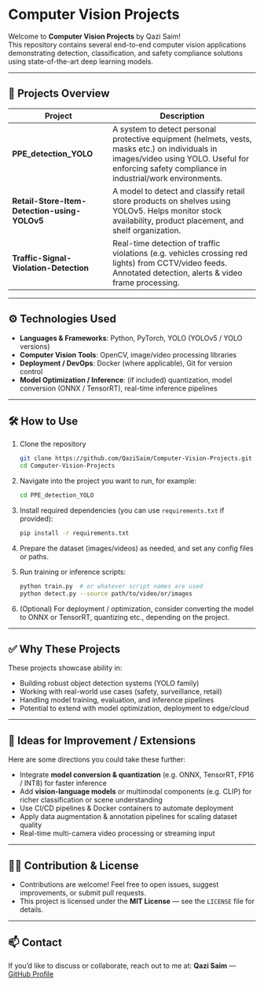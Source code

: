 # Computer Vision Projects

Welcome to **Computer Vision Projects** by Qazi Saim!  
This repository contains several end-to-end computer vision applications demonstrating detection, classification, and safety compliance solutions using state-of-the-art deep learning models.

---

## 📁 Projects Overview

| Project | Description |
|---|---|
| **PPE_detection_YOLO** | A system to detect personal protective equipment (helmets, vests, masks etc.) on individuals in images/video using YOLO. Useful for enforcing safety compliance in industrial/work environments. |
| **Retail-Store-Item-Detection-using-YOLOv5** | A model to detect and classify retail store products on shelves using YOLOv5. Helps monitor stock availability, product placement, and shelf organization. |
| **Traffic-Signal-Violation-Detection** | Real-time detection of traffic violations (e.g. vehicles crossing red lights) from CCTV/video feeds. Annotated detection, alerts & video frame processing. |

---

## ⚙️ Technologies Used

- **Languages & Frameworks**: Python, PyTorch, YOLO (YOLOv5 / YOLO versions)
- **Computer Vision Tools**: OpenCV, image/video processing libraries
- **Deployment / DevOps**: Docker (where applicable), Git for version control
- **Model Optimization / Inference**: (if included) quantization, model conversion (ONNX / TensorRT), real-time inference pipelines

---

## 🛠 How to Use

1. Clone the repository  
   ```bash
   git clone https://github.com/QaziSaim/Computer-Vision-Projects.git
   cd Computer-Vision-Projects

2. Navigate into the project you want to run, for example:

   ```bash
   cd PPE_detection_YOLO
   ```

3. Install required dependencies (you can use `requirements.txt` if provided):

   ```bash
   pip install -r requirements.txt
   ```

4. Prepare the dataset (images/videos) as needed, and set any config files or paths.

5. Run training or inference scripts:

   ```bash
   python train.py  # or whatever script names are used
   python detect.py --source path/to/video/or/images
   ```

6. (Optional) For deployment / optimization, consider converting the model to ONNX or TensorRT, quantizing etc., depending on the project.

---

## ✅ Why These Projects

These projects showcase ability in:

* Building robust object detection systems (YOLO family)
* Working with real-world use cases (safety, surveillance, retail)
* Handling model training, evaluation, and inference pipelines
* Potential to extend with model optimization, deployment to edge/cloud

---

## 🚀 Ideas for Improvement / Extensions

Here are some directions you could take these further:

* Integrate **model conversion & quantization** (e.g. ONNX, TensorRT, FP16 / INT8) for faster inference
* Add **vision-language models** or multimodal components (e.g. CLIP) for richer classification or scene understanding
* Use CI/CD pipelines & Docker containers to automate deployment
* Apply data augmentation & annotation pipelines for scaling dataset quality
* Real-time multi-camera video processing or streaming input

---

## 🧑‍💻 Contribution & License

* Contributions are welcome! Feel free to open issues, suggest improvements, or submit pull requests.
* This project is licensed under the **MIT License** — see the `LICENSE` file for details.

---

## 📫 Contact

If you’d like to discuss or collaborate, reach out to me at:
**Qazi Saim** — [GitHub Profile](https://github.com/QaziSaim)
